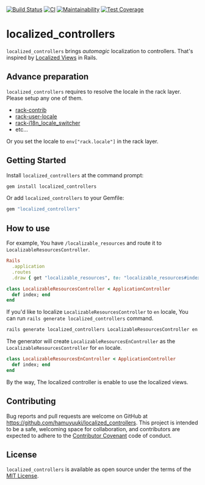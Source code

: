 [![Build Status](https://travis-ci.com/hamuyuuki/localized_controllers.svg?branch=master)](https://travis-ci.com/hamuyuuki/localized_controllers)
[![CI](https://github.com/hamuyuuki/localized_controllers/actions/workflows/ci.yml/badge.svg)](https://github.com/hamuyuuki/localized_controllers/actions/workflows/ci.yml)
[![Maintainability](https://api.codeclimate.com/v1/badges/22ce36bcfc386745e3b1/maintainability)](https://codeclimate.com/github/hamuyuuki/localized_controllers/maintainability)
[![Test Coverage](https://api.codeclimate.com/v1/badges/22ce36bcfc386745e3b1/test_coverage)](https://codeclimate.com/github/hamuyuuki/localized_controllers/test_coverage)

# localized_controllers

`localized_controllers` brings _automagic_ localization to controllers. That's inspired by [Localized Views](https://guides.rubyonrails.org/i18n.html#localized-views) in Rails.

## Advance preparation

`localized_controllers` requires to resolve the locale in the rack layer. Please setup any one of them.

- [rack-contrib](https://github.com/rack/rack-contrib)
- [rack-user-locale](https://github.com/schinery/rack-user-locale)
- [rack-i18n_locale_switcher](https://github.com/christoph-buente/rack-i18n_locale_switcher)
- etc...

Or you set the locale to `env["rack.locale"]` in the rack layer.

## Getting Started

Install `localized_controllers` at the command prompt:

```sh
gem install localized_controllers
```

Or add `localized_controllers` to your Gemfile:

```ruby
gem "localized_controllers"
```

## How to use

For example, You have `/localizable_resources` and route it to `LocalizableResourcesController`.

```rb
Rails
  .application
  .routes
  .draw { get "localizable_resources", to: "localizable_resources#index" }
```

```rb
class LocalizableResourcesController < ApplicationController
  def index; end
end
```

If you'd like to localize `LocalizableResourcesController` to `en` locale, You can run `rails generate localized_controllers` command.

```sh
rails generate localized_controllers LocalizableResourcesController en
```

The generator will create `LocalizableResourcesEnController` as the `LocalizableResourcesController` for `en` locale.

```rb
class LocalizableResourcesEnController < ApplicationController
  def index; end
end
```

By the way, The localized controller is enable to use the localized views.

## Contributing

Bug reports and pull requests are welcome on GitHub at https://github.com/hamuyuuki/localized_controllers. This project is intended to be a safe, welcoming space for collaboration, and contributors are expected to adhere to the [Contributor Covenant](http://contributor-covenant.org) code of conduct.

## License

`localized_controllers` is available as open source under the terms of the [MIT License](https://opensource.org/licenses/MIT).

